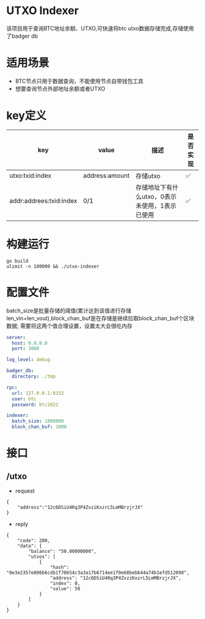 # UTXO Indexer
该项目用于查询BTC地址余额、UTXO,可快速将btc utxo数据存储完成,存储使用了badger db

# 适用场景
- BTC节点只用于数据查询，不能使用节点自带钱包工具
- 想要查询节点外部地址余额或者UTXO


# key定义

| key                     | value          | 描述                         | 是否实现|
|-------------------------|----------------|----------------------------| ---|
| utxo:txid:index         | address:amount | 存储utxo                     |✅|
| addr:addrees:txid:index | 0/1            | 存储地址下有什么utxo，0表示未使用，1表示已使用 |✅|

# 构建运行
```
go build
ulimit -n 100000 && ./utxo-indexer
```

# 配置文件
batch_size是批量存储的阈值(累计达到该值进行存储 len_vin+len_vout),block_chan_buf是在存储是继续拉取block_chan_buf个区块数据;
需要将这两个值合理设置，设置太大会很吃内存
```yaml
server:
  host: 0.0.0.0
  port: 3000

log_level: debug

badger_db:
  directory: ./tmp

rpc:
  url: 127.0.0.1:8332
  user: btc
  password: btc2022

indexer:
  batch_size: 1000000
  block_chan_buf: 1000

```


# 接口
## /utxo 
- request
```
{
    "address":"12c6DSiU4Rq3P4ZxziKxzrL5LmMBrzjrJX"
}
```
- reply
```
{
    "code": 200,
    "data": {
        "balance": "50.00000000",
        "utxos": [
            {
                "hash": "0e3e2357e806b6cdb1f70b54c3a3a17b6714ee1f0e68bebb44a74b1efd512098",
                "address": "12c6DSiU4Rq3P4ZxziKxzrL5LmMBrzjrJX",
                "index": 0,
                "value": 50
            }
        ]
    }
}
```